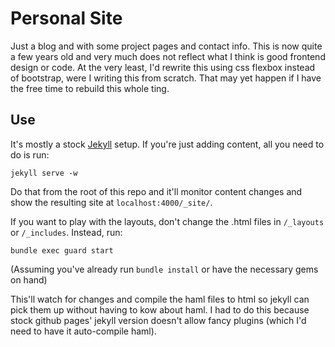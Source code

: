 # Personal Site

Just a blog and with some project pages and contact info.  This is now quite a few years old and very much does not reflect what I think is good frontend design or code.  At the very least, I'd rewrite this using css flexbox instead of bootstrap, were I writing this from scratch.  That may yet happen if I have the free time to rebuild this whole ting.

## Use

It's mostly a stock [Jekyll](http://jekyllrb.com/) setup. If you're just adding content, all you need to do is run:

    jekyll serve -w

Do that from the root of this repo and it'll monitor content changes and show the resulting site at `localhost:4000/_site/`.

If you want to play with the layouts, don't change the .html files in `/_layouts` or `/_includes`.  Instead, run:

    bundle exec guard start

(Assuming you've already run `bundle install` or have the necessary gems on hand)

This'll watch for changes and compile the haml files to html so jekyll can pick them up without having to kow about haml.  I had to do this because stock github pages' jekyll version doesn't allow fancy plugins (which I'd need to have it auto-compile haml).
